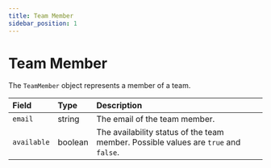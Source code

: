 ```yaml
---
title: Team Member
sidebar_position: 1
---
```


# Team Member

The `TeamMember` object represents a member of a team.

| Field       | Type    | Description                                                                         |
| :---------- | :------ | :---------------------------------------------------------------------------------- |
| `email`     | string  | The email of the team member.                                                       |
| `available` | boolean | The availability status of the team member. Possible values are `true` and `false`. |
